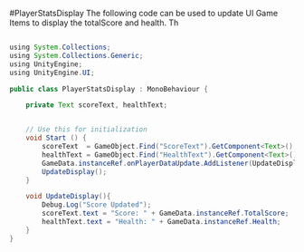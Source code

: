 #PlayerStatsDisplay
The following code can be used to update UI Game Items to display the totalScore and health.  Th


```java

using System.Collections;
using System.Collections.Generic;
using UnityEngine;
using UnityEngine.UI;

public class PlayerStatsDisplay : MonoBehaviour {

    private Text scoreText, healthText;


	// Use this for initialization
	void Start () {
        scoreText  = GameObject.Find("ScoreText").GetComponent<Text>();
        healthText = GameObject.Find("HealthText").GetComponent<Text>();
        GameData.instanceRef.onPlayerDataUpdate.AddListener(UpdateDisplay);
        UpdateDisplay();
    }

    void UpdateDisplay(){
        Debug.Log("Score Updated");
        scoreText.text = "Score: " + GameData.instanceRef.TotalScore;
        healthText.text = "Health: " + GameData.instanceRef.Health;
    }
}
```

